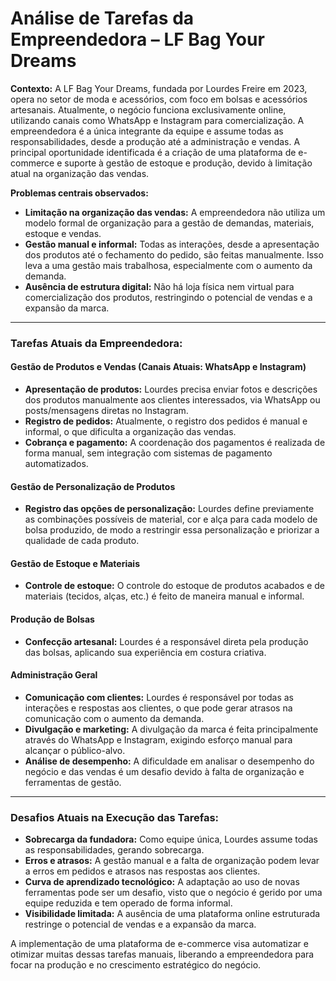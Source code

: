 # Análise de Tarefas da Empreendedora – LF Bag Your Dreams

**Contexto:** 
A LF Bag Your Dreams, fundada por Lourdes Freire em 2023, opera no setor de moda e acessórios, com foco em bolsas e acessórios artesanais. Atualmente, o negócio funciona exclusivamente online, utilizando canais como WhatsApp e Instagram para comercialização. A empreendedora é a única integrante da equipe e assume todas as responsabilidades, desde a produção até a administração e vendas. A principal oportunidade identificada é a criação de uma plataforma de e-commerce e suporte à gestão de estoque e produção, devido à limitação atual na organização das vendas.

**Problemas centrais observados:** 

* **Limitação na organização das vendas:** A empreendedora não utiliza um modelo formal de organização para a gestão de demandas, materiais, estoque e vendas. 
* **Gestão manual e informal:** Todas as interações, desde a apresentação dos produtos até o fechamento do pedido, são feitas manualmente.  Isso leva a uma gestão mais trabalhosa, especialmente com o aumento da demanda. 
* **Ausência de estrutura digital:** Não há loja física nem virtual para comercialização dos produtos, restringindo o potencial de vendas e a expansão da marca. 

---

### Tarefas Atuais da Empreendedora: 

#### Gestão de Produtos e Vendas (Canais Atuais: WhatsApp e Instagram) 

* **Apresentação de produtos:** Lourdes precisa enviar fotos e descrições dos produtos manualmente aos clientes interessados, via WhatsApp ou posts/mensagens diretas no Instagram. 
* **Registro de pedidos:** Atualmente, o registro dos pedidos é manual e informal, o que dificulta a organização das vendas. 
* **Cobrança e pagamento:** A coordenação dos pagamentos é realizada de forma manual, sem integração com sistemas de pagamento automatizados. 

#### Gestão de Personalização de Produtos 

* **Registro das opções de personalização:** Lourdes define previamente as combinações possíveis de material, cor e alça para cada modelo de bolsa produzido, de modo a restringir essa personalização e priorizar a qualidade de cada produto. 

#### Gestão de Estoque e Materiais 

* **Controle de estoque:** O controle do estoque de produtos acabados e de materiais (tecidos, alças, etc.) é feito de maneira manual e informal. 

#### Produção de Bolsas 

* **Confecção artesanal:** Lourdes é a responsável direta pela produção das bolsas, aplicando sua experiência em costura criativa. 

#### Administração Geral 

* **Comunicação com clientes:** Lourdes é responsável por todas as interações e respostas aos clientes, o que pode gerar atrasos na comunicação com o aumento da demanda.
* **Divulgação e marketing:** A divulgação da marca é feita principalmente através do WhatsApp e Instagram, exigindo esforço manual para alcançar o público-alvo.
* **Análise de desempenho:** A dificuldade em analisar o desempenho do negócio e das vendas é um desafio devido à falta de organização e ferramentas de gestão.

---

### Desafios Atuais na Execução das Tarefas:

* **Sobrecarga da fundadora:** Como equipe única, Lourdes assume todas as responsabilidades, gerando sobrecarga.
* **Erros e atrasos:** A gestão manual e a falta de organização podem levar a erros em pedidos e atrasos nas respostas aos clientes.
* **Curva de aprendizado tecnológico:** A adaptação ao uso de novas ferramentas pode ser um desafio, visto que o negócio é gerido por uma equipe reduzida e tem operado de forma informal.
* **Visibilidade limitada:** A ausência de uma plataforma online estruturada restringe o potencial de vendas e a expansão da marca.

A implementação de uma plataforma de e-commerce visa automatizar e otimizar muitas dessas tarefas manuais, liberando a empreendedora para focar na produção e no crescimento estratégico do negócio.